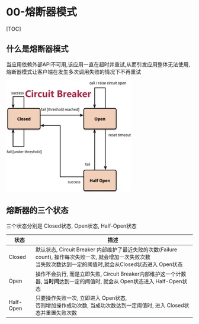# 00-熔断器模式                                                                                                                                                                                                                                           

[TOC]

## 什么是熔断器模式

当应用依赖外部API不可用,该应用一直在超时并重试,从而引发应用整体无法使用, 熔断器模式让客户端在发生多次调用失败的情况下不再重试

<img src="../../../assets/image-20210217201035967.png" alt="image-20210217201035967" style="zoom:50%;" />

## 熔断器的三个状态

三个状态分别是 Closed状态, Open状态, Half-Open状态

| 状态      | 描述                                                         |
| --------- | ------------------------------------------------------------ |
| Closed    | 默认状态, Circuit Breaker 内部维护了最近失败的次数(Failure count), 操作每次失败一次, 就会增加一次失败次数<br />当失败次数达到一定的阈值时,就会从Closed状态进入 Open状态 |
| Open      | 操作不会执行, 而是立即失败, Circuit Breaker内部维护这一个计数器, 当**时间**达到一定的阈值时, 就会从 Open状态进入 Half-Open状态 |
| Half-Open | 只要操作失败一次, 立即进入 Open状态, <br />否则增加操作成功次数, 当成功次数达到一定阈值时, 进入 Closed状态并重置失败次数 |

